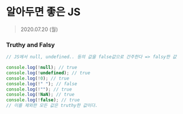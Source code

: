 # 알아두면 좋은 JS

> 2020.07.20 (월)



### Truthy and Falsy

```javascript
// JS에서 null, undefined.. 등의 값을 false값으로 간주한다 => falsy한 값

console.log(!null); // true
console.log(!undefined); // true
console.log(!0); // true
console.log(!" "); // false
console.log(!""); // true
console.log(!NaN); // true
console.log(!false); // true
// 이를 제외한 모든 값은 truthy한 값이다.

```





